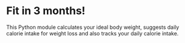 # Fit in 3 months!

This Python module calculates your ideal body weight, suggests daily calorie intake for weight loss and also tracks your daily calorie intake.
 

